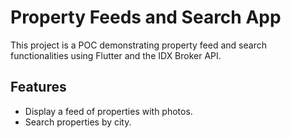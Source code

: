 # Property Feeds and Search App

This project is a POC demonstrating property feed and search functionalities using Flutter and the IDX Broker API.

## Features

- Display a feed of properties with photos.
- Search properties by city.
